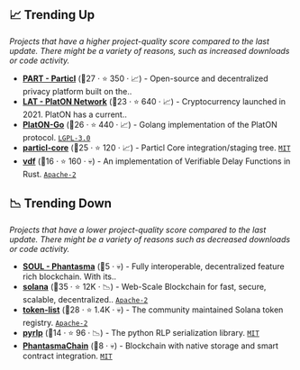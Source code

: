 ## 📈 Trending Up

_Projects that have a higher project-quality score compared to the last update. There might be a variety of reasons, such as increased downloads or code activity._

- <b><a href="https://github.com/particl">PART - Particl</a></b> (🥈27 ·  ⭐ 350 · 📈) - Open-source and decentralized privacy platform built on the..
- <b><a href="https://github.com/PlatONnetwork">LAT - PlatON Network</a></b> (🥈23 ·  ⭐ 640 · 📈) - Cryptocurrency launched in 2021. PlatON has a current..
- <b><a href="https://github.com/PlatONnetwork/PlatON-Go">PlatON-Go</a></b> (🥇26 ·  ⭐ 440 · 📈) - Golang implementation of the PlatON protocol. <code><a href="http://bit.ly/37RvQcA">LGPL-3.0</a></code>
- <b><a href="https://github.com/particl/particl-core">particl-core</a></b> (🥇25 ·  ⭐ 120 · 📈) - Particl Core integration/staging tree. <code><a href="http://bit.ly/34MBwT8">MIT</a></code>
- <b><a href="https://github.com/poanetwork/vdf">vdf</a></b> (🥈16 ·  ⭐ 160 · 💀) - An implementation of Verifiable Delay Functions in Rust. <code><a href="http://bit.ly/3nYMfla">Apache-2</a></code>

## 📉 Trending Down

_Projects that have a lower project-quality score compared to the last update. There might be a variety of reasons such as decreased downloads or code activity._

- <b><a href="https://github.com/phantasma-io">SOUL - Phantasma</a></b> (🥉5 · 💀) - Fully interoperable, decentralized feature rich blockchain. With its.. <code><img src="https://git.io/J9cO9" style="display:inline;" width="13" height="13"></code>
- <b><a href="https://github.com/solana-labs/solana">solana</a></b> (🥇35 ·  ⭐ 12K · 📉) - Web-Scale Blockchain for fast, secure, scalable, decentralized.. <code><a href="http://bit.ly/3nYMfla">Apache-2</a></code>
- <b><a href="https://github.com/solana-labs/token-list">token-list</a></b> (🥇28 ·  ⭐ 1.4K · 💀) - The community maintained Solana token registry. <code><a href="http://bit.ly/3nYMfla">Apache-2</a></code>
- <b><a href="https://github.com/ethereum/pyrlp">pyrlp</a></b> (🥉14 ·  ⭐ 96 · 📉) - The python RLP serialization library. <code><a href="http://bit.ly/34MBwT8">MIT</a></code>
- <b><a href="https://github.com/phantasma-io/PhantasmaChain">PhantasmaChain</a></b> (🥉8 · 💀) - Blockchain with native storage and smart contract integration. <code><a href="http://bit.ly/34MBwT8">MIT</a></code>

